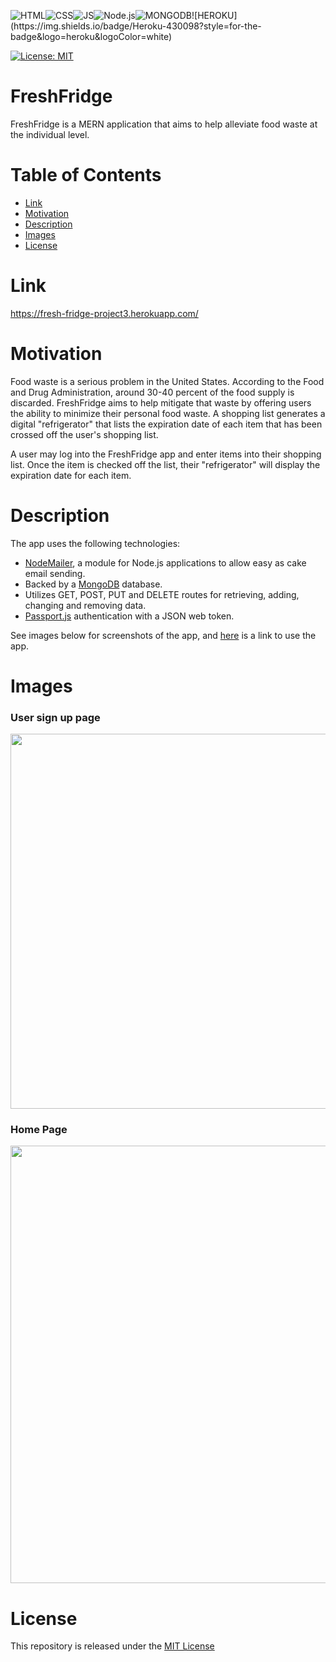 ![HTML](https://img.shields.io/badge/HTML5-E34F26?style=for-the-badge&logo=html5&logoColor=white)![CSS](https://img.shields.io/badge/CSS3-1572B6?style=for-the-badge&logo=css3&logoColor=white)![JS](https://img.shields.io/badge/javascript%20-%23323330.svg?&style=for-the-badge&logo=javascript&logoColor=%23F7DF1E)![Node.js](https://img.shields.io/badge/Node.js-43853D?style=for-the-badge&logo=node.js&logoColor=white)![MONGODB](https://img.shields.io/badge/MongoDB-4EA94B?style=for-the-badge&logo=mongodb&logoColor=white!)![HEROKU](https://img.shields.io/badge/Heroku-430098?style=for-the-badge&logo=heroku&logoColor=white)

[![License: MIT](https://img.shields.io/badge/License-MIT-yellow.svg)](https://opensource.org/licenses/MIT)
 # FreshFridge #

FreshFridge is a MERN application that aims to help alleviate food waste at the individual level.
# Table of Contents

* [Link](#Link)
* [Motivation](#Motivation)
* [Description](#Description)
* [Images](#Images)
* [License](#License)

# Link
https://fresh-fridge-project3.herokuapp.com/

# Motivation

Food waste is a serious problem in the United States. According to the Food and Drug Administration, around 30-40 percent of the food supply is discarded. FreshFridge aims to help mitigate that waste by offering users the ability to minimize their personal food waste. A shopping list generates a digital "refrigerator" that lists the expiration date of each item that has been crossed off the user's shopping list. 

A user may log into the FreshFridge app and enter items into their shopping list. Once the item is checked off the list, their "refrigerator" will display the expiration date for each item. 

# Description

The app uses the following technologies:
* [NodeMailer](https://nodemailer.com/about/), a module for Node.js applications to allow easy as cake email sending. 
* Backed by a [MongoDB](https://www.mongodb.com/) database. 
* Utilizes GET, POST, PUT and DELETE routes for retrieving, adding, changing and removing data.
* [Passport.js](http://www.passportjs.org/packages/passport-jwt/) authentication with a JSON web token. 

See images below for screenshots of the app, and [here](https://fresh-fridge-project3.herokuapp.com/) is a link to use the app.

# Images
 ### User sign up page
 <img src="/assets/login.png" width="850" height="600">
 
  ### Home Page
 <img src="/assets/home.png" width="850" height="700">
 
# License # 

This repository is released under the [MIT License](https://opensource.org/licenses/MIT)
